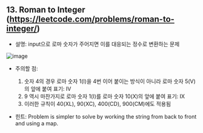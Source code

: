 ## 13. Roman to Integer (https://leetcode.com/problems/roman-to-integer/) ##

- 설명: input으로 로마 숫자가 주어지면 이를 대응되는 정수로 변환하는 문제

![image](https://user-images.githubusercontent.com/79184083/223020885-2f11b890-b3ea-4997-bfdf-090f19bc048d.png)

- 주의할 점: 

  1. 숫자 4의 경우 로마 숫자 1(I)을 4번 이어 붙이는 방식이 아니라 로마 숫자 5(V)의 앞에 붙여 표기: IV
  2. 9 역시 마찬가지로 로마 숫자 1(I)를 로마 숫자 10(X)의 앞에 붙여 표기: IX
  3. 이러한 규칙이 40(XL), 90(XC), 400(CD), 900(CM)에도 적용됨
  
- 힌트: Problem is simpler to solve by working the string from back to front and using a map.
